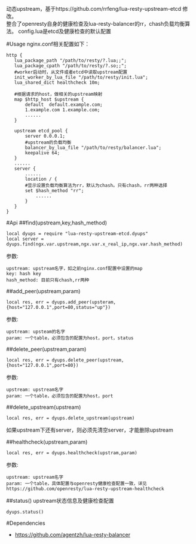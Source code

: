 动态upstream，基于https://github.com/rrfeng/lua-resty-upstream-etcd 修改。   
整合了openresty自身的健康检查及lua-resty-balancer的rr，chash负载均衡算法。
config.lua是etcd及健康检查的默认配置

#Usage
nginx.conf相关配置如下：
```
http {
   lua_package_path "/path/to/resty/?.lua;;";
   lua_package_cpath "/path/to/resty/?.so;;";
   #worker启动时，从文件或者etcd中读取upstream配置
   init_worker_by_lua_file "/path/to/resty/init.lua";
   lua_shared_dict healthcheck 10m;

   #根据请求的host，做相关的upstream映射
   map $http_host $upstream {
       default  default.example.com;
       1.example.com 1.example.com;
       ......
   }

   upstream etcd_pool {
       server 0.0.0.1;
       #upstream的负载均衡
       balancer_by_lua_file "/path/to/resty/balancer.lua";
       keepalive 64;
   }
   ......
   server {
       ......
       location / {
	   #显示设置负载均衡算法为rr，默认为chash。只有chash，rr两种选择
	   set $hash_method "rr";
           ......
       }
   }
}
```

#Api
##find(upstream,key,hash_method)
```
local dyups = require "lua-resty-upstream-etcd.dyups"
local server = dyups.find(ngx.var.upstream,ngx.var.x_real_ip,ngx.var.hash_method)
```
参数:
```
upstream: upstream名字，如之前nginx.conf配置中设置的map
key: hash key
hash_method: 目前只有chash,rr两种
```

##add_peer(upstream,param)
```
local res, err = dyups.add_peer(upsteram,{host="127.0.0.1",port=80,status="up"})
```
参数:
```
upstream: upsteam的名字
param: 一个table，必须包含的配置为host，port，status
```

##delete_peer(upstream,param)
```
local res, err = dyups.delete_peer(upstream,{host="127.0.0.1",port=80})
```
参数:
```
upstream: upstream名字
param: 一个table，必须包含的配置为host，port
```

##delete_upstream(upstream)
```
local res, err = dyups.delete_upstream(upstream)
```
如果upstream下还有server，则必须先清空server，才能删除upstream

##healthcheck(upstream,param)
```
local res, err = dyups.healthcheck(upstram,param)
```
参数:
```
upstream: upstream名字
param: 一个table，具体配置与openresty健康检查配置一致，详见https://github.com/openresty/lua-resty-upstream-healthcheck
```

##status()
upstream状态信息及健康检查配置
```
dyups.status()
```

#Dependencies
- https://github.com/agentzh/lua-resty-balancer
